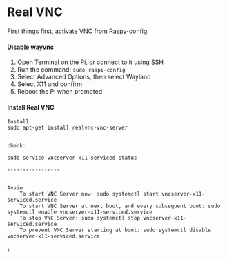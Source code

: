 # Real VNC

First things first, activate VNC from Raspy-config.

#### Disable wayvnc

1. Open Terminal on the Pi, or connect to it using SSH
2. Run the command: `sudo raspi-config`
3. Select Advanced Options, then select Wayland
4. Select X11 and confirm
5. Reboot the Pi when prompted

#### Install Real VNC

```
Install
sudo apt-get install realvnc-vnc-server
-----

check:

sudo service vncserver-x11-serviced status

-----------------


Avvio
    To start VNC Server now: sudo systemctl start vncserver-x11-serviced.service
    To start VNC Server at next boot, and every subsequent boot: sudo systemctl enable vncserver-x11-serviced.service
    To stop VNC Server: sudo systemctl stop vncserver-x11-serviced.service
    To prevent VNC Server starting at boot: sudo systemctl disable vncserver-x11-serviced.service
```

\


